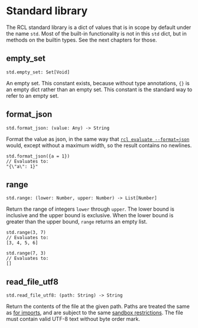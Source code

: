 # Standard library

The <abbr>RCL</abbr> standard library is a dict of values that is in scope by
default under the name `std`. Most of the built-in functionality is not in this
`std` dict, but in methods on the builtin types. See the next chapters for those.

## empty_set

```rcl
std.empty_set: Set[Void]
```

An empty set. This constant exists, because without type annotations, `{}` is an
empty dict rather than an empty set. This constant is the standard way to refer
to an empty set.

## format_json

    std.format_json: (value: Any) -> String

Format the value as json, in the same way that [`rcl evaluate --format=json`](rcl_evaluate.md)
would, except without a maximum width, so the result contains no newlines.

```rcl
std.format_json({a = 1})
// Evaluates to:
"{\"a\": 1}"
```

## range

    std.range: (lower: Number, upper: Number) -> List[Number]

Return the range of integers `lower` through `upper`. The lower bound is
inclusive and the upper bound is exclusive. When the lower bound is greater
than the upper bound, `range` returns an empty list.

```rcl
std.range(3, 7)
// Evaluates to:
[3, 4, 5, 6]

std.range(7, 3)
// Evaluates to:
[]
```

## read_file_utf8

    std.read_file_utf8: (path: String) -> String

Return the contents of the file at the given path. Paths are treated the same
as [for imports](imports.md#import-location), and are subject to the same
[sandbox restrictions](rcl_evaluate.md#-sandbox-mode). The file must contain
valid <abbr>UTF-8</abbr> text without byte order mark.
